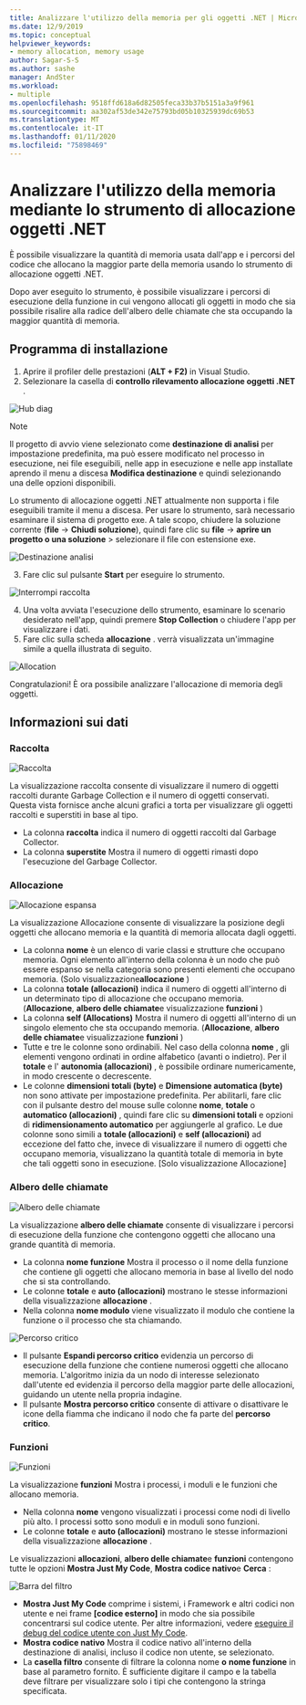 ```yaml
---
title: Analizzare l'utilizzo della memoria per gli oggetti .NET | Microsoft Docs
ms.date: 12/9/2019
ms.topic: conceptual
helpviewer_keywords:
- memory allocation, memory usage
author: Sagar-S-S
ms.author: sashe
manager: AndSter
ms.workload:
- multiple
ms.openlocfilehash: 9518ffd618a6d82505feca33b37b5151a3a9f961
ms.sourcegitcommit: aa302af53de342e75793bd05b10325939dc69b53
ms.translationtype: MT
ms.contentlocale: it-IT
ms.lasthandoff: 01/11/2020
ms.locfileid: "75898469"
---
```

# <a name="analyze-memory-usage-using-the-net-object-allocation-tool"></a>Analizzare l'utilizzo della memoria mediante lo strumento di allocazione oggetti .NET

È possibile visualizzare la quantità di memoria usata dall'app e i percorsi del codice che allocano la maggior parte della memoria usando lo strumento di allocazione oggetti .NET.

Dopo aver eseguito lo strumento, è possibile visualizzare i percorsi di esecuzione della funzione in cui vengono allocati gli oggetti in modo che sia possibile risalire alla radice dell'albero delle chiamate che sta occupando la maggior quantità di memoria.

## <a name="setup"></a>Programma di installazione

1. Aprire il profiler delle prestazioni (**ALT + F2)** in Visual Studio.
2.  Selezionare la casella di **controllo rilevamento allocazione oggetti .NET** .

![Hub diag](../profiling/media/diaghub.png "Hub diag")

> [!NOTE]
> Il progetto di avvio viene selezionato come **destinazione di analisi** per impostazione predefinita, ma può essere modificato nel processo in esecuzione, nei file eseguibili, nelle app in esecuzione e nelle app installate aprendo il menu a discesa **Modifica destinazione** e quindi selezionando una delle opzioni disponibili.

   Lo strumento di allocazione oggetti .NET attualmente non supporta i file eseguibili tramite il menu a discesa. Per usare lo strumento, sarà necessario esaminare il sistema di progetto exe. A tale scopo, chiudere la soluzione corrente (**file** -> **Chiudi soluzione**), quindi fare clic su **file** -> **aprire un progetto o una soluzione** > selezionare il file con estensione exe.

![Destinazione analisi](../profiling/media/analysistarget.png "Destinazione analisi")

3. Fare clic sul pulsante **Start** per eseguire lo strumento.

![Interrompi raccolta](../profiling/media/stopcollection.png "Arresta raccolta")

4. Una volta avviata l'esecuzione dello strumento, esaminare lo scenario desiderato nell'app, quindi premere **Stop Collection** o chiudere l'app per visualizzare i dati.
5. Fare clic sulla scheda **allocazione** . verrà visualizzata un'immagine simile a quella illustrata di seguito.

![Allocation](../profiling/media/allocation.png "Allocazione")

Congratulazioni! È ora possibile analizzare l'allocazione di memoria degli oggetti.

## <a name="understand-your-data"></a>Informazioni sui dati

### <a name="collection"></a>Raccolta

![Raccolta](../profiling/media/collection.png "Raccolta")

La visualizzazione raccolta consente di visualizzare il numero di oggetti raccolti durante Garbage Collection e il numero di oggetti conservati. Questa vista fornisce anche alcuni grafici a torta per visualizzare gli oggetti raccolti e superstiti in base al tipo.

- La colonna **raccolta** indica il numero di oggetti raccolti dal Garbage Collector.
- La colonna **superstite** Mostra il numero di oggetti rimasti dopo l'esecuzione del Garbage Collector.

### <a name="allocation"></a>Allocazione

![Allocazione espansa](../profiling/media/allocationexpanded.png "Allocazione espansa")

La visualizzazione Allocazione consente di visualizzare la posizione degli oggetti che allocano memoria e la quantità di memoria allocata dagli oggetti.

- La colonna **nome** è un elenco di varie classi e strutture che occupano memoria. Ogni elemento all'interno della colonna è un nodo che può essere espanso se nella categoria sono presenti elementi che occupano memoria. (Solo visualizzazione**allocazione** )
- La colonna **totale (allocazioni)** indica il numero di oggetti all'interno di un determinato tipo di allocazione che occupano memoria. (**Allocazione**, **albero delle chiamate**e visualizzazione **funzioni** )
- La colonna **self (Allocations)** Mostra il numero di oggetti all'interno di un singolo elemento che sta occupando memoria. (**Allocazione**, **albero delle chiamate**e visualizzazione **funzioni** )
- Tutte e tre le colonne sono ordinabili. Nel caso della colonna **nome** , gli elementi vengono ordinati in ordine alfabetico (avanti o indietro). Per il **totale** e l' **autonomia (allocazioni)** , è possibile ordinare numericamente, in modo crescente o decrescente.
- Le colonne **dimensioni totali (byte)** e **Dimensione automatica (byte)** non sono attivate per impostazione predefinita. Per abilitarli, fare clic con il pulsante destro del mouse sulle colonne **nome**, **totale** o **automatico (allocazioni)** , quindi fare clic su **dimensioni totali** e opzioni di **ridimensionamento automatico** per aggiungerle al grafico. Le due colonne sono simili a **totale (allocazioni)** e **self (allocazioni)** ad eccezione del fatto che, invece di visualizzare il numero di oggetti che occupano memoria, visualizzano la quantità totale di memoria in byte che tali oggetti sono in esecuzione. [Solo visualizzazione Allocazione]

### <a name="call-tree"></a>Albero delle chiamate

![Albero delle chiamate](../profiling/media/calltree.png "Albero delle chiamate")

La visualizzazione **albero delle chiamate** consente di visualizzare i percorsi di esecuzione della funzione che contengono oggetti che allocano una grande quantità di memoria.

- La colonna **nome funzione** Mostra il processo o il nome della funzione che contiene gli oggetti che allocano memoria in base al livello del nodo che si sta controllando.
- Le colonne **totale** e **auto (allocazioni)** mostrano le stesse informazioni della visualizzazione **allocazione** .
- Nella colonna **nome modulo** viene visualizzato il modulo che contiene la funzione o il processo che sta chiamando.

![Percorso critico](../profiling/media/hotpath.png "Percorso critico")

- Il pulsante **Espandi percorso critico** evidenzia un percorso di esecuzione della funzione che contiene numerosi oggetti che allocano memoria. L'algoritmo inizia da un nodo di interesse selezionato dall'utente ed evidenzia il percorso della maggior parte delle allocazioni, guidando un utente nella propria indagine.
- Il pulsante **Mostra percorso critico** consente di attivare o disattivare le icone della fiamma che indicano il nodo che fa parte del **percorso critico**.

### <a name="functions"></a>Funzioni

![Funzioni](../profiling/media/functions.png "Funzioni")

La visualizzazione **funzioni** Mostra i processi, i moduli e le funzioni che allocano memoria.

- Nella colonna **nome** vengono visualizzati i processi come nodi di livello più alto. I processi sotto sono moduli e in moduli sono funzioni.
- Le colonne **totale** e **auto (allocazioni)** mostrano le stesse informazioni della visualizzazione **allocazione** .

Le visualizzazioni **allocazioni**, **albero delle chiamate**e **funzioni** contengono tutte le opzioni **Mostra Just My Code**, **Mostra codice nativo**e **Cerca** :

![Barra del filtro](../profiling/media/filterbar.png "Barra del filtro")

- **Mostra Just My Code** comprime i sistemi, i Framework e altri codici non utente e nei frame **[codice esterno]** in modo che sia possibile concentrarsi sul codice utente. Per altre informazioni, vedere [eseguire il debug del codice utente con Just My Code](../debugger/just-my-code.md).
- **Mostra codice nativo** Mostra il codice nativo all'interno della destinazione di analisi, incluso il codice non utente, se selezionato.
- La **casella filtro** consente di filtrare la colonna nome **o** **nome funzione** in base al parametro fornito. È sufficiente digitare il campo e la tabella deve filtrare per visualizzare solo i tipi che contengono la stringa specificata.
